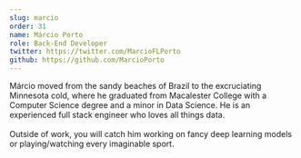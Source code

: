 ```yaml
---
slug: marcio
order: 31
name: Márcio Porto
role: Back-End Developer
twitter: https://twitter.com/MarcioFLPorto
github: https://github.com/MarcioPorto
---
```


Márcio moved from the sandy beaches of Brazil to the excruciating Minnesota cold, where he graduated from Macalester College with a Computer Science degree and a minor in Data Science. He is an experienced full stack engineer who loves all things data.
<br/><br/>
Outside of work, you will catch him working on fancy deep learning models or playing/watching every imaginable sport.
